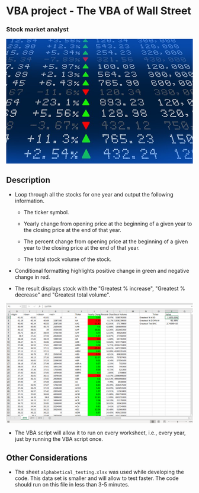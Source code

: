 # VBA project - The VBA of Wall Street


### Stock market analyst

![stock Market](stockmarket.jpg)

## Description

* Loop through all the stocks for one year and output the following information.

  * The ticker symbol.

  * Yearly change from opening price at the beginning of a given year to the closing price at the end of that year.

  * The percent change from opening price at the beginning of a given year to the closing price at the end of that year.

  * The total stock volume of the stock.

* Conditional formatting highlights positive change in green and negative change in red.

* The result displays stock with the "Greatest % increase", "Greatest % decrease" and "Greatest total volume".

![hard_solution](screenshot_2016.png)

* The VBA script will allow it to run on every worksheet, i.e., every year, just by running the VBA script once.

## Other Considerations

* The sheet `alphabetical_testing.xlsx` was used while developing the code. This data set is smaller and will allow to test faster. The code should run on this file in less than 3-5 minutes.
